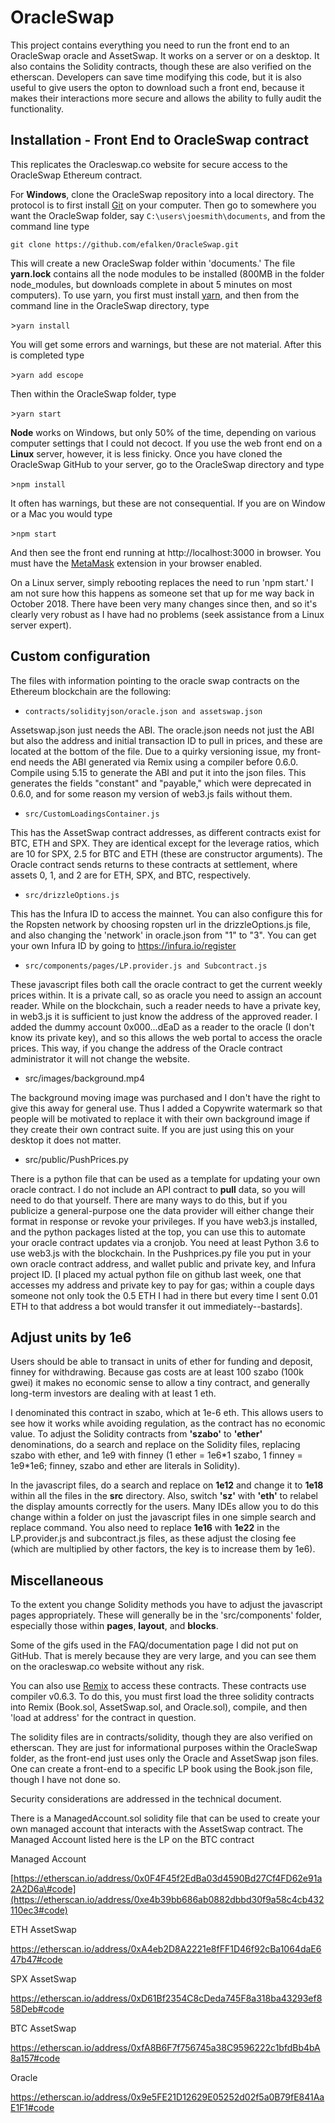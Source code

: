 OracleSwap
==========

This project contains everything you need to run the front end to an OracleSwap
oracle and AssetSwap. It works on a server or on a desktop. It also contains the
Solidity contracts, though these are also verified on the etherscan. Developers
can save time modifying this code, but it is also useful to give users the opton
to download such a front end, because it makes their interactions more secure
and allows the ability to fully audit the functionality.

Installation - Front End to OracleSwap contract
-----------------------------------------------

This replicates the Oracleswap.co website for secure access to the OracleSwap
Ethereum contract.

For **Windows**, clone the OracleSwap repository into a local directory. The
protocol is to first install [Git](https://git-scm.com/downloads) on your
computer. Then go to somewhere you want the OracleSwap folder, say
`C:\users\joesmith\documents`, and from the command line type

`git clone https://github.com/efalken/OracleSwap.git`

This will create a new OracleSwap folder within 'documents.' The file
**yarn.lock** contains all the node modules to be installed (800MB in the folder
node_modules, but downloads complete in about 5 minutes on most computers). To
use yarn, you first must install [yarn](https://www.npmjs.com/package/yarn), and
then from the command line in the OracleSwap directory, type

\>`yarn install`

You will get some errors and warnings, but these are not material. After this is
completed type

\>`yarn add escope`

Then within the OracleSwap folder, type

\>`yarn start`

**Node** works on Windows, but only 50% of the time, depending on various
computer settings that I could not decoct. If you use the web front end on a
**Linux** server, however, it is less finicky. Once you have cloned the
OracleSwap GitHub to your server, go to the OracleSwap directory and type

\>`npm install`

It often has warnings, but these are not consequential. If you are on Window or
a Mac you would type

\>`npm start`

And then see the front end running at http://localhost:3000 in browser. You must
have the [MetaMask](https://metamask.io/) extension in your browser enabled.

On a Linux server, simply rebooting replaces the need to run 'npm start.' I am
not sure how this happens as someone set that up for me way back in October
2018. There have been very many changes since then, and so it's clearly very
robust as I have had no problems (seek assistance from a Linux server expert).

Custom configuration
--------------------

The files with information pointing to the oracle swap contracts on the Ethereum
blockchain are the following:

-   `contracts/solidityjson/oracle.json and assetswap.json`

Assetswap.json just needs the ABI. The oracle.json needs not just the ABI but
also the address and initial transaction ID to pull in prices, and these are
located at the bottom of the file. Due to a quirky versioning issue, my
front-end needs the ABI generated via Remix using a compiler before 0.6.0.
Compile using 5.15 to generate the ABI and put it into the json files. This
generates the fields "constant" and "payable," which were deprecated in 0.6.0,
and for some reason my version of web3.js fails without them.

-   `src/CustomLoadingsContainer.js`

This has the AssetSwap contract addresses, as different contracts exist for BTC,
ETH and SPX. They are identical except for the leverage ratios, which are 10 for
SPX, 2.5 for BTC and ETH (these are constructor arguments). The Oracle contract
sends returns to these contracts at settlement, where assets 0, 1, and 2 are for
ETH, SPX, and BTC, respectively.

-   `src/drizzleOptions.js`

This has the Infura ID to access the mainnet. You can also configure this for
the Ropsten network by choosing ropsten url in the drizzleOptions.js file, and
also changing the 'network' in oracle.json from "1" to "3". You can get your own
Infura ID by going to <https://infura.io/register>

-   `src/components/pages/LP.provider.js and Subcontract.js`

These javascript files both call the oracle contract to get the current weekly
prices within. It is a private call, so as oracle you need to assign an account
reader. While on the blockchain, such a reader needs to have a private key, in
web3.js it is sufficient to just know the address of the approved reader. I
added the dummy account 0x000...dEaD as a reader to the oracle (I don't know its
private key), and so this allows the web portal to access the oracle prices.
This way, if you change the address of the Oracle contract administrator it will
not change the website.

-   src/images/background.mp4

The background moving image was purchased and I don't have the right to give
this away for general use. Thus I added a Copywrite watermark so that people
will be motivated to replace it with their own background image if they create
their own contract suite. If you are just using this on your desktop it does not
matter.

-   src/public/PushPrices.py

There is a python file that can be used as a template for updating your own
oracle contract. I do not include an API contract to **pull** data, so you will
need to do that yourself. There are many ways to do this, but if you publicize a
general-purpose one the data provider will either change their format in
response or revoke your privileges. If you have web3.js installed, and the
python packages listed at the top, you can use this to automate your oracle
contract updates via a cronjob. You need at least Python 3.6 to use web3.js with
the blockchain. In the Pushprices.py file you put in your own oracle contract
address, and wallet public and private key, and Infura project ID. [I placed my
actual python file on github last week, one that accesses my address and private
key to pay for gas; within a couple days someone not only took the 0.5 ETH I had
in there but every time I sent 0.01 ETH to that address a bot would transfer it
out immediately--bastards].

Adjust units by 1e6
-------------------

Users should be able to transact in units of ether for funding and deposit,
finney for withdrawing. Because gas costs are at least 100 szabo (100k gwei) it
makes no economic sense to allow a tiny contract, and generally long-term
investors are dealing with at least 1 eth.

I denominated this contract in szabo, which at 1e-6 eth. This allows users to
see how it works while avoiding regulation, as the contract has no economic
value. To adjust the Solidity contracts from **'szabo'** to **'ether'**
denominations, do a search and replace on the Solidity files, replacing szabo
with ether, and 1e9 with finney (1 ether = 1e6\*1 szabo, 1 finney = 1e9\*1e6;
finney, szabo and ether are literals in Solidity).

In the javascript files, do a search and replace on **1e12** and change it to
**1e18** within all the files in the **src** directory. Also, switch **'sz'**
with **'eth'** to relabel the display amounts correctly for the users. Many IDEs
allow you to do this change within a folder on just the javascript files in one
simple search and replace command. You also need to replace **1e16** with
**1e22** in the LP.provider.js and subcontract.js files, as these adjust the
closing fee (which are multiplied by other factors, the key is to increase them
by 1e6).

Miscellaneous
-------------

To the extent you change Solidity methods you have to adjust the javascript
pages appropriately. These will generally be in the 'src/components' folder,
especially those within **pages**, **layout**, and **blocks**.

Some of the gifs used in the FAQ/documentation page I did not put on GitHub.
That is merely because they are very large, and you can see them on the
oracleswap.co website without any risk.

You can also use [Remix](https://remix.ethereum.org) to access these contracts.
These contracts use compiler v0.6.3. To do this, you must first load the three
solidity contracts into Remix (Book.sol, AssetSwap.sol, and Oracle.sol),
compile, and then 'load at address' for the contract in question.

The solidity files are in contracts/solidity, though they are also verified on
etherscan. They are just for informational purposes within the OracleSwap
folder, as the front-end just uses only the Oracle and AssetSwap json files. One
can create a front-end to a specific LP book using the Book.json file, though I
have not done so.

Security considerations are addressed in the technical document.

There is a ManagedAccount.sol solidity file that can be used to create your own
managed account that interacts with the AssetSwap contract. The Managed Account
listed here is the LP on the BTC contract

Managed Account

[https://etherscan.io/address/0x0F4F45f2EdBa03d4590Bd27Cf4FD62e91a2A2D6a\#code](https://etherscan.io/address/0xe4b39bb686ab0882dbbd30f9a58c4cb432110ec3#code)

ETH AssetSwap

<https://etherscan.io/address/0xA4eb2D8A2221e8fFF1D46f92cBa1064daE647b47#code>

SPX AssetSwap

<https://etherscan.io/address/0xD61Bf2354C8cDeda745F8a318ba43293ef858Deb#code>

BTC AssetSwap

<https://etherscan.io/address/0xfA8B6F7f756745a38C9596222c1bfdBb4bA8a157#code>

Oracle

<https://etherscan.io/address/0x9e5FE21D12629E05252d02f5a0B79fE841AaE1F1#code>
